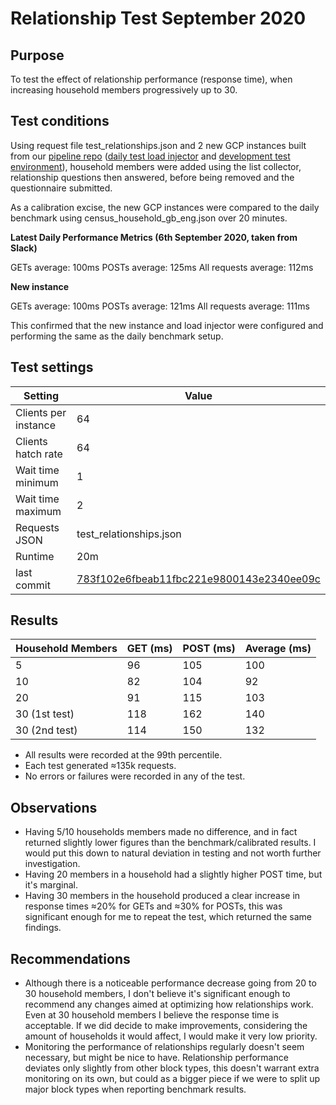 # Relationship Test September 2020

## Purpose

To test the effect of relationship performance (response time), when increasing household members progressively up to 30.

## Test conditions

Using request file test_relationships.json and 2 new GCP instances built from our [pipeline repo](https://github.com/ONSdigital/eq-pipelines) ([daily test load injector](https://github.com/ONSdigital/eq-pipelines/tree/master/performance-testing/daily-test) and [development test environment](https://github.com/ONSdigital/eq-pipelines/tree/master/development/test)), household members were added using the list collector, relationship questions then answered, before being removed and the questionnaire submitted.

As a calibration excise, the new GCP instances were compared to the daily benchmark using census_household_gb_eng.json over 20 minutes.

**Latest Daily Performance Metrics (6th September 2020, taken from Slack)**

GETs average: 100ms
POSTs average: 125ms
All requests average: 112ms


**New instance**

GETs average: 100ms
POSTs average: 121ms
All requests average: 111ms

This confirmed that the new instance and load injector were configured and performing the same as the daily benchmark setup.


## Test settings

| Setting | Value |
| --- | ---|
| Clients per instance | 64 |
| Clients hatch rate   | 64 |
| Wait time minimum | 1 |
| Wait time maximum | 2 |
| Requests JSON | test_relationships.json |
| Runtime | 20m |
| last commit | [783f102e6fbeab11fbc221e9800143e2340ee09c](https://github.com/ONSdigital/eq-questionnaire-runner/commit/783f102e6fbeab11fbc221e9800143e2340ee09c)

## Results

| Household Members | GET (ms) | POST (ms) | Average (ms) |
|-------------------|----------|-----------|--------------|
| 5                 | 96       | 105       | 100          |
| 10                | 82       | 104       | 92           |
| 20                | 91       | 115       | 103          |
| 30 (1st test)     | 118      | 162       | 140          |
| 30 (2nd test)     | 114      | 150       | 132          |

- All results were recorded at the 99th percentile.
- Each test generated ≈135k requests.
- No errors or failures were recorded in any of the test.


## Observations

- Having 5/10 households members made no difference, and in fact returned slightly lower figures than the benchmark/calibrated results. I would put this down to natural deviation in testing and not worth further investigation.
- Having 20 members in a household had a slightly higher POST time, but it's marginal.
- Having 30 members in the household produced a clear increase in response times ≈20% for GETs and ≈30% for POSTs, this was significant enough for me to repeat the test, which returned the same findings.


## Recommendations

- Although there is a noticeable performance decrease going from 20 to 30 household members, I don't believe it's significant enough to recommend any changes aimed at optimizing how relationships work. Even at 30 household members I believe the response time is acceptable. If we did decide to make improvements, considering the amount of households it would affect, I would make it very low priority.
- Monitoring the performance of relationships regularly doesn't seem necessary, but might be nice to have. Relationship performance deviates only slightly from other block types, this doesn't warrant extra monitoring on its own, but could as a bigger piece if we were to split up major block types when reporting benchmark results.